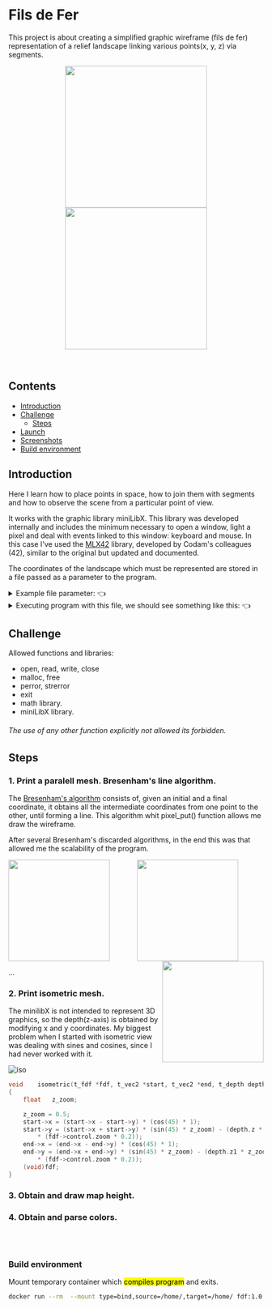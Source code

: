 # Fils de Fer
This project is about creating a simplified graphic wireframe (fils de fer) representation of a relief landscape linking various points(x, y, z) via segments.

<p align="center">
  <img height="280px" src="https://github.com/esettes/-42-cursus-FDF/blob/main/src/maps/fdf_new_himalaya_top.png" />
  <img height="280px" src="https://github.com/esettes/fdf-42/blob/main/src/maps/fdf_himalaya_3d.png" />
</p>

<br>

## Contents
- [Introduction](#Introduction)
- [Challenge](#Challenge)
  - [Steps](#Steps)
- [Launch](#Launch)
- [Screenshots](#Screenshots)
- [Build environment](#Environment)
 
<a name='Introduction'></a>
 
## Introduction
  Here I learn how to place points in space, how to join them with segments and how to observe the scene from a particular point of view.
  
  It works with the graphic library miniLibX. This library was developed internally and includes the minimum necessary to open a window, light a pixel and deal with events linked to this window: keyboard and mouse. In this case I've used the [MLX42](https://github.com/codam-coding-college/MLX42) library, developed by Codam's colleagues (42), similar to the original but updated and documented.
  
  
The coordinates of the landscape which must be represented are stored in a file passed as a parameter to the program. 

<details>
<summary> Example file parameter: 👈 </summary>
  
````
$>cat 42.fdf
0  0  0  0  0  0  0  0  0  0  0  0  0  0  0  0  0  0  0
0  0  0  0  0  0  0  0  0  0  0  0  0  0  0  0  0  0  0
0  0  10 10 0  0  10 10 0  0  0  10 10 10 10 10 0  0  0
0  0  10 10 0  0  10 10 0  0  0  0  0  0  0  10 10 0  0
0  0  10 10 0  0  10 10 0  0  0  0  0  0  0  10 10 0  0
0  0  10 10 10 10 10 10 0  0  0  0  10 10 10 10 0  0  0
0  0  0  10 10 10 10 10 0  0  0  10 10 0  0  0  0  0  0
0  0  0  0  0  0  10 10 0  0  0  10 10 0  0  0  0  0  0
0  0  0  0  0  0  10 10 0  0  0  10 10 10 10 10 10 0  0
0  0  0  0  0  0  0  0  0  0  0  0  0  0  0  0  0  0  0
0  0  0  0  0  0  0  0  0  0  0  0  0  0  0  0  0  0  0
$>
````
Each number corresponds to a point in space.
> Horizontal position corresponds to axis(x).
  
> Vertical position corresponds to ordinate(y).
  
> The value corresponds to altitude.
  
</details>


<details>
<summary> Executing program with this file, we should see something like this: 👈 </summary>

<p align="center">
  <img height="320px" src="https://github.com/esettes/fdf-42/blob/main/src/maps/fdf_42.png" />
  <img height="320px" src="https://github.com/esettes/fdf-42/blob/main/src/maps/fdf_42_height.png" />
</p>

</details>

<a name='Challenge'></a>
 
## Challenge

 Allowed functions and libraries:
- open, read, write, close
- malloc, free
- perror, strerror
- exit
- math library.
- miniLibX library.

###### The use of any other function explicitly not allowed its forbidden. 

<a name='Steps'></a>

## Steps
### 1. Print a paralell mesh. Bresenham's line algorithm.
The [Bresenham's algorithm](https://en.wikipedia.org/wiki/Bresenham%27s_line_algorithm) consists of, given an initial and a final coordinate, it obtains all the intermediate coordinates from one point to the other, until forming a line. This algorithm whit pixel_put() function allows me draw the wireframe.

After several Bresenham's discarded algorithms, in the end this was that allowed me the scalability of the program.

<p  align="center">
  <img align="left" height="200px" src="https://user-images.githubusercontent.com/65050547/192756047-ebac39a0-8f8c-4aad-97f5-ee7753bbbc0d.png" />
  <img align="center" height="200px" src="https://user-images.githubusercontent.com/65050547/192756437-04bcf327-9317-4466-a56e-c57fca3ed649.png" />
  <img align="right" height="200px" src="https://user-images.githubusercontent.com/65050547/192780285-e7a93b17-d327-4c8e-bcb7-b0afc1dda722.png" />
</p>


...

### 2. Print isometric mesh.

The minilibX is not intended to represent 3D graphics, so the depth(z-axis) is obtained by modifying x and y coordinates.
My biggest problem when I started with isometric view was dealing with sines and cosines, since I had never worked with it.

![iso](https://user-images.githubusercontent.com/65050547/192663608-fba6d3e4-ee96-4de9-acb8-f498eef87eee.png)

````c
void	isometric(t_fdf *fdf, t_vec2 *start, t_vec2 *end, t_depth depth)
{
    float	z_zoom;

    z_zoom = 0.5;
    start->x = (start->x - start->y) * (cos(45) * 1);
    start->y = (start->x + start->y) * (sin(45) * z_zoom) - (depth.z * z_zoom
        * (fdf->control.zoom * 0.2));
    end->x = (end->x - end->y) * (cos(45) * 1);
    end->y = (end->x + end->y) * (sin(45) * z_zoom) - (depth.z1 * z_zoom
        * (fdf->control.zoom * 0.2));
    (void)fdf;
}
````

### 3. Obtain and draw map height.


### 4. Obtain and parse colors.






<br><br>
<a name='Environment'></a>

### Build environment

Mount temporary container which <mark>compiles program</mark> and exits.
````bash
docker run --rm  --mount type=bind,source=/home/,target=/home/ fdf:1.0 bash -c "cd $(makefile_dir) && make re"
````
